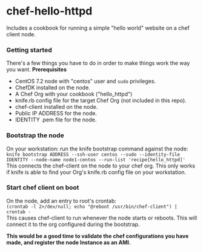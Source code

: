 # chef-hello-httpd
Includes a cookbook for running a simple "hello world" website on a chef client node.
### Getting started
There's a few things you have to do in order to make things work the way you want. 
**Prerequisites**
* CentOS 7.2 node with "centos" user and `sudo` privileges.
* ChefDK installed on the node. 
* A Chef Org with your cookbook ("hello_httpd")
* knife.rb config file for the target Chef Org (not included in this repo).
* chef-client installed on the node.
* Public IP ADDRESS for the node. 
* IDENTITY .pem file for the node.  
### Bootstrap the node
On your workstation: run the knife bootstrap command against the node:  
`knife bootstrap ADDRESS --ssh-user centos --sudo --identity-file IDENTITY --node-name node1-centos --run-list 'recipe[hello_httpd]'`  
This connects the chef-client on the node to your chef org. This only works if knife is able to find your Org's knife.rb config file on your workstation. 
### Start chef client on boot
On the node, add an entry to root's crontab:  
`(crontab -l 2>/dev/null; echo "@reboot /usr/bin/chef-client") | crontab -`  
This causes chef-client to run whenever the node starts or reboots. This will connect it to the org configured during the bootstrap.  

**This would be a good time to validate the chef configurations you have made, and register the node Instance as an AMI.** 
